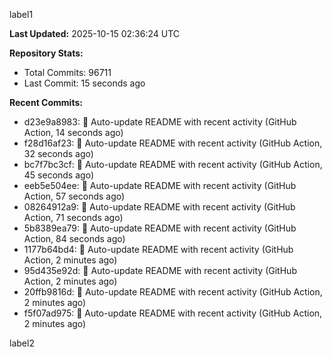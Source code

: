 
label1 
<!-- ACTIVITY_START -->
**Last Updated:** 2025-10-15 02:36:24 UTC

**Repository Stats:**
- Total Commits: 96711
- Last Commit: 15 seconds ago

**Recent Commits:**
- d23e9a8983: 🤖 Auto-update README with recent activity (GitHub Action, 14 seconds ago)
- f28d16af23: 🤖 Auto-update README with recent activity (GitHub Action, 32 seconds ago)
- bc7f7bc3cf: 🤖 Auto-update README with recent activity (GitHub Action, 45 seconds ago)
- eeb5e504ee: 🤖 Auto-update README with recent activity (GitHub Action, 57 seconds ago)
- 08264912a9: 🤖 Auto-update README with recent activity (GitHub Action, 71 seconds ago)
- 5b8389ea79: 🤖 Auto-update README with recent activity (GitHub Action, 84 seconds ago)
- 1177b64bd4: 🤖 Auto-update README with recent activity (GitHub Action, 2 minutes ago)
- 95d435e92d: 🤖 Auto-update README with recent activity (GitHub Action, 2 minutes ago)
- 20ffb9816d: 🤖 Auto-update README with recent activity (GitHub Action, 2 minutes ago)
- f5f07ad975: 🤖 Auto-update README with recent activity (GitHub Action, 2 minutes ago)
<!-- ACTIVITY_END -->

label2

